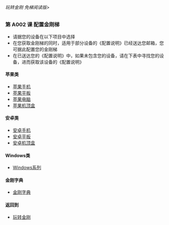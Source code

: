 ###### 玩转金刚 免梯阅读版>


### 第 A002 课 配置金刚梯

- 请据您的设备在以下项目中选择
- 在您获取金刚梯的同时，适用于部分设备的《配置说明》已经送达您邮箱，您可据此配置您的金刚梯
- 在已送达您的《配置说明》中，如果未包含您的设备，请在下表中寻找您的设备，进而获取该设备的《配置说明》

#### 苹果类
- [苹果手机](https://github.com/a2zitpro/web/blob/master/LadderFree/GetLadder/Apple/iPhone/iPhone.md)
- [苹果平板](https://github.com/a2zitpro/web/blob/master/LadderFree/GetLadder/Apple/iPad/iPad.md)
- [苹果电脑](https://github.com/a2zitpro/web/blob/master/LadderFree/GetLadder/Apple/MacOS/MacOS.md)
- [苹果机顶盒](https://github.com/a2zitpro/web/blob/master/LadderFree/GetLadder/Apple/TVBox/TVBox.md)

#### 安卓类

- [安卓手机](https://github.com/a2zitpro/web/blob/master/LadderFree/GetLadder/Android/Phone/Phone.md)
- [安卓平板](https://github.com/a2zitpro/web/blob/master/LadderFree/GetLadder/Android/Pad/Pad.md)
- [安卓机顶盒](https://github.com/a2zitpro/web/blob/master/LadderFree/GetLadder/Android/TVBox/TVBox.md)


#### Windows类

- [Windows系列](https://github.com/a2zitpro/web/blob/master/LadderFree/GetLadder/Windows/Windows.md)




#### 金刚字典
- [金刚字典](https://github.com/a2zitpro/web/blob/master/LadderFree/kkDictionary/kkDictionary.md)


#### 返回到
- [玩转金刚](https://github.com/a2zitpro/web/blob/master/LadderFree/main.md)

